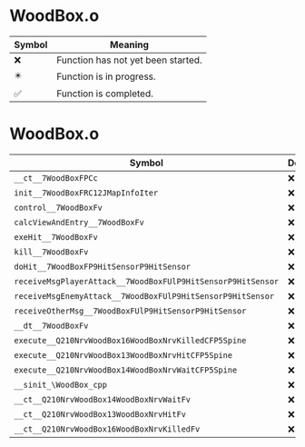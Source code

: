 # WoodBox.o
| Symbol | Meaning 
| ------------- | ------------- 
| :x: | Function has not yet been started. 
| :eight_pointed_black_star: | Function is in progress. 
| :white_check_mark: | Function is completed. 


# WoodBox.o
| Symbol | Decompiled? |
| ------------- | ------------- |
| `__ct__7WoodBoxFPCc` | :x: |
| `init__7WoodBoxFRC12JMapInfoIter` | :x: |
| `control__7WoodBoxFv` | :x: |
| `calcViewAndEntry__7WoodBoxFv` | :x: |
| `exeHit__7WoodBoxFv` | :x: |
| `kill__7WoodBoxFv` | :x: |
| `doHit__7WoodBoxFP9HitSensorP9HitSensor` | :x: |
| `receiveMsgPlayerAttack__7WoodBoxFUlP9HitSensorP9HitSensor` | :x: |
| `receiveMsgEnemyAttack__7WoodBoxFUlP9HitSensorP9HitSensor` | :x: |
| `receiveOtherMsg__7WoodBoxFUlP9HitSensorP9HitSensor` | :x: |
| `__dt__7WoodBoxFv` | :x: |
| `execute__Q210NrvWoodBox16WoodBoxNrvKilledCFP5Spine` | :x: |
| `execute__Q210NrvWoodBox13WoodBoxNrvHitCFP5Spine` | :x: |
| `execute__Q210NrvWoodBox14WoodBoxNrvWaitCFP5Spine` | :x: |
| `__sinit_\WoodBox_cpp` | :x: |
| `__ct__Q210NrvWoodBox14WoodBoxNrvWaitFv` | :x: |
| `__ct__Q210NrvWoodBox13WoodBoxNrvHitFv` | :x: |
| `__ct__Q210NrvWoodBox16WoodBoxNrvKilledFv` | :x: |
